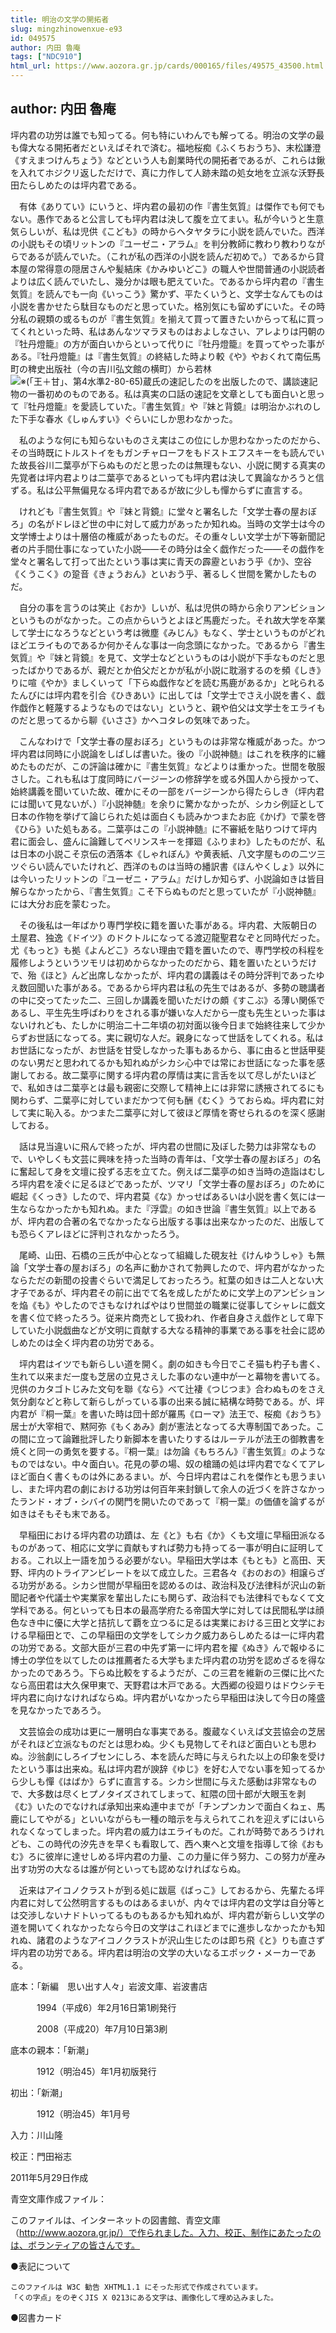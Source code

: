 ```yaml
---
title: 明治の文学の開拓者
slug: mingzhinowenxue-e93
id: 049575
author: 内田 魯庵
tags: ["NDC910"]
html_url: https://www.aozora.gr.jp/cards/000165/files/49575_43500.html
---
```


## author: 内田 魯庵

坪内君の功労は誰でも知ってる。何も特にいわんでも解ってる。明治の文学の最も偉大なる開拓者だといえばそれで済む。福地桜痴《ふくちおうち》、末松謙澄《すえまつけんちょう》などという人も創業時代の開拓者であるが、これらは鍬を入れてホジクリ返しただけで、真に力作して人跡未踏の処女地を立派な沃野長田たらしめたのは坪内君である。

　有体《ありてい》にいうと、坪内君の最初の作『書生気質』は傑作でも何でもない。愚作であると公言しても坪内君は決して腹を立てまい。私が今いうと生意気らしいが、私は児供《こども》の時からヘタヤタラに小説を読んでいた。西洋の小説もその頃リットンの『ユーゼニ・アラム』を判分教師に教わり教わりながらであるが読んでいた。（これが私の西洋の小説を読んだ初めで。）であるから貸本屋の常得意の隠居さんや髪結床《かみゆいどこ》の職人や世間普通の小説読者よりは広く読んでいたし、幾分かは眼も肥えていた。であるから坪内君の『書生気質』を読んでも一向《いっこう》驚かず、平たくいうと、文学士なんてものは小説を書かせたら駄目なものだと思っていた。格別気にも留めずにいた。その時分私の親類の或るものが『書生気質』を揃えて買って置きたいからって私に買ってくれといった時、私はあんなツマラヌものはおよしなさい、アレよりは円朝の『牡丹燈籠』の方が面白いからといって代りに『牡丹燈籠』を買ってやった事がある。『牡丹燈籠』は『書生気質』の終結した時より較《や》やおくれて南伝馬町の稗史出版社（今の吉川弘文館の横町）から若林![※(「王＋甘」、第4水準2-80-65)](https://www.aozora.gr.jp/cards/000165/files/../../../gaiji/2-80/2-80-65.png)蔵氏の速記したのを出版したので、講談速記物の一番初めのものである。私は真実の口話の速記を文章としても面白いと思って『牡丹燈籠』を愛読していた。『書生気質』や『妹と背鏡』は明治かぶれのした下手な春水《しゅんすい》ぐらいにしか思わなかった。

　私のような何にも知らないものさえ実はこの位にしか思わなかったのだから、その当時既にトルストイをもガンチャローフをもドストエフスキーをも読んでいた故長谷川二葉亭が下らぬものだと思ったのは無理もない、小説に関する真実の先覚者は坪内君よりは二葉亭であるといっても坪内君は決して異論なかろうと信ずる。私は公平無偏見なる坪内君であるが故に少しも憚からずに直言する。

　けれども『書生気質』や『妹と背鏡』に堂々と署名した「文学士春の屋おぼろ」の名がドレほど世の中に対して威力があったか知れぬ。当時の文学士は今の文学博士よりは十層倍の権威があったものだ。その重々しい文学士が下等新聞記者の片手間仕事になっていた小説――その時分は全く戯作だった――その戯作を堂々と署名して打って出たという事は実に青天の霹靂といおう乎《か》、空谷《くうこく》の跫音《きょうおん》といおう乎、著るしく世間を驚かしたものだ。

　自分の事を言うのは笑止《おか》しいが、私は児供の時から余りアンビションというものがなかった。この点からいうとよほど馬鹿だった。それ故大学を卒業して学士になろうなどという考は微塵《みじん》もなく、学士というものがどれほどエライものであるか何かそんな事は一向念頭になかった。であるから『書生気質』や『妹と背鏡』を見て、文学士などというものは小説が下手なものだと思ったばかりであるが、親だとか伯父だとかが私が小説に耽溺するのを頻《しき》りに喧《やか》ましくいって「下らぬ戯作などを読む馬鹿があるか」と叱られるたんびには坪内君を引合《ひきあい》に出しては「文学士でさえ小説を書く、戯作戯作と軽蔑するようなものではない」というと、親や伯父は文学士をエライものだと思ってるから聊《いささ》かヘコタレの気味であった。

　こんなわけで「文学士春の屋おぼろ」というものは非常な権威があった。かつ坪内君は同時に小説論をしばしば書いた。後の『小説神髄』はこれを秩序的に纏めたものだが、この評論は確かに『書生気質』などよりは重かった。世間を敬服さした。これも私は丁度同時にバージーンの修辞学を或る外国人から授かって、始終講義を聞いていた故、確かにその一部をバージーンから得たらしき（坪内君には聞いて見ないが、）『小説神髄』を余りに驚かなかったが、シカシ例証として日本の作物を挙げて論じられた処は面白くも読みかつまたお庇《かげ》で蒙を啓《ひら》いた処もある。二葉亭はこの『小説神髄』に不審紙を貼りつけて坪内君に面会し、盛んに論難してベリンスキーを揮廻《ふりまわ》したものだが、私は日本の小説こそ京伝の洒落本《しゃれぼん》や黄表紙、八文字屋ものの二ツ三ツぐらい読んでいたけれど、西洋のものは当時の繙訳書《ほんやくしょ》以外には今いったリットンの『ユーゼニ・アラム』だけしか知らず、小説論如きは皆目解らなかったから、『書生気質』こそ下らぬものだと思っていたが『小説神髄』には大分お庇を蒙むった。

　その後私は一年ばかり専門学校に籍を置いた事がある。坪内君、大阪朝日の土屋君、独逸《ドイツ》のドクトルになってる渡辺龍聖君なぞと同時代だった。尤《もっと》も拠《よんどこ》ろない理由で籍を置いたので、専門学校の科程を履修しようというツモリは初めからなかったのだから、籍を置いたというだけで、殆《ほと》んど出席しなかったが、坪内君の講義はその時分評判であったゆえ数回聞いた事がある。であるから坪内君は私の先生ではあるが、多勢の聴講者の中に交ってたッた二、三回しか講義を聞いただけの頗《すこぶ》る薄い関係であるし、平生先生呼ばわりをされる事が嫌いな人だから一度も先生といった事はないけれども、たしかに明治二十二年頃の初対面以後今日まで始終往来して少からずお世話になってる。実に親切な人だ。親身になって世話をしてくれる。私はお世話になったが、お世話を甘受しなかった事もあるから、事に由ると世話甲斐のない男だと思われてるかも知れぬがシカシ心中では常にお世話になった事を感謝しておる。故二葉亭に関する坪内君の厚情は実に言舌を以て尽しがたいほどで、私如きは二葉亭とは最も親密に交際して精神上には非常に誘掖されてるにも関わらず、二葉亭に対していまだかつて何も酬《むく》うておらぬ。坪内君に対して実に恥入る。かつまた二葉亭に対して彼ほど厚情を寄せられるのを深く感謝しておる。

　話は見当違いに飛んで終ったが、坪内君の世間に及ぼした勢力は非常なもので、いやしくも文芸に興味を持った当時の青年は、「文学士春の屋おぼろ」の名に奮起して身を文壇に投ずる志を立てた。例えば二葉亭の如き当時の造詣はむしろ坪内君を凌ぐに足るほどであったが、ツマリ「文学士春の屋おぼろ」のために崛起《くっき》したので、坪内君莫《な》かっせばあるいは小説を書く気には一生ならなかったかも知れぬ。また『浮雲』の如き世論『書生気質』以上であるが、坪内君の合著の名でなかったなら出版する事は出来なかったのだ、出版しても恐らくアレほどに評判されなかったろう。

　尾崎、山田、石橋の三氏が中心となって組織した硯友社《けんゆうしゃ》も無論「文学士春の屋おぼろ」の名声に動かされて勃興したので、坪内君がなかったならただの新聞の投書ぐらいで満足しておったろう。紅葉の如きは二人とない大才子であるが、坪内君その前に出でて名を成したがために文学上のアンビションを焔《も》やしたのでさもなければやはり世間並の職業に従事してシャレに戯文を書く位で終ったろう。従来片商売として扱われ、作者自身さえ戯作として卑下していた小説戯曲などが文明に貢献する大なる精神的事業である事を社会に認めしめたのは全く坪内君の功労である。

　坪内君はイツでも新らしい道を開く。劇の如きも今日でこそ猫も杓子も書く、生れて以来まだ一度も芝居の立見さえした事のない連中が一と幕物を書いてる。児供のカタゴトじみた文句を聯《なら》べて辻褄《つじつま》合わぬものをさえ気分劇などと称して新らしがっている事の出来る誠に結構な時勢である。が、坪内君が『桐一葉』を書いた時は団十郎が羅馬《ローマ》法王で、桜痴《おうち》居士が大宰相で、黙阿弥《もくあみ》劇が憲法となってる大専制国であった。この間に立って論難批評したり新脚本を書いたりするはルーテルが法王の御教書を焼くと同一の勇気を要する。『桐一葉』は勿論《もちろん》『書生気質』のようなものではない。中々面白い。花見の夢の場、奴の槍踊の処は坪内君でなくてアレほど面白く書くものは外にあるまい。が、今日坪内君はこれを傑作とも思うまいし、また坪内君の劇における功労は何百年来封鎖して余人の近づくを許さなかったランド・オブ・シバイの関門を開いたのであって『桐一葉』の価値を論ずるが如きはそもそも末である。

　早稲田における坪内君の功蹟は、左《と》も右《か》くも文壇に早稲田派なるものがあって、相応に文学に貢献もすれば勢力も持ってる一事が明白に証明しておる。これ以上一語を加うる必要がない。早稲田大学は本《もとも》と高田、天野、坪内のトライアンビレートを以て成立した。三君各々《おのおの》相譲らざる功労がある。シカシ世間が早稲田を認めるのは、政治科及び法律科が沢山の新聞記者や代議士や実業家を輩出したにも関らず、政治科でも法律科でもなくて文学科である。何といっても日本の最高学府たる帝国大学に対しては民間私学は顔色なき中に優に大学と拮抗して覇を立つるに足るは実業における三田と文学における早稲田とで、この早稲田の文学をしてシカク威力あらしめたるは一に坪内君の功労である。文部大臣が三君の中先ず第一に坪内君を擢《ぬき》んで報ゆるに博士の学位を以てしたのは推薦者たる大学もまた坪内君の功労を認めざるを得なかったのであろう。下らぬ比較をするようだが、この三君を維新の三傑に比べたなら高田君は大久保甲東で、天野君は木戸である。大西郷の役廻りはドウシテモ坪内君に向けなければならぬ。坪内君がいなかったら早稲田は決して今日の隆盛を見なかったであろう。

　文芸協会の成功は更に一層明白な事実である。腹蔵なくいえば文芸協会の芝居がそれほど立派なものだとは思わぬ。少くも見物してそれほど面白いとも思わぬ。沙翁劇にしろイブセンにしろ、本を読んだ時に与えられた以上の印象を受けたという事は出来ぬ。私は坪内君が諛辞《ゆじ》を好む人でない事を知ってるから少しも憚《はばか》らずに直言する。シカシ世間に与えた感動は非常なもので、大多数は尽くヒプノタイズされてしまって、紅隈の団十郎が大眼玉を剥《む》いたのでなければ承知出来ぬ連中までが「チンプンカンで面白くねェ、馬鹿にしてやがる」といいながらも一種の暗示を与えられてこれを迎えずにはいられなくなってしまった。坪内君の威力はエライものだ。これが時勢であろうけれども、この時代の汐先きを早くも看取して、西へ東へと文壇を指導して徐《おもむ》ろに彼岸に達せしめる坪内君の力量、この力量に伴う努力、この努力が産み出す功労の大なるは誰が何といっても認めなければならぬ。

　近来はアイコノクラストが到る処に跋扈《ばっこ》しておるから、先輩たる坪内君に対して公然明言するものはあるまいが、内々では坪内君の文学は自分等とは交渉しないナドトいってるものもあるかも知れぬが、坪内君が新らしい文学の道を開いてくれなかったなら今日の文学はこれほどまでに進歩しなかったかも知れぬ、諸君のようなアイコノクラストが沢山生じたのは即ち飛《と》りも直さず坪内君の功労である。坪内君は明治の文学の大いなるエポック・メーカーである。













底本：「新編　思い出す人々」岩波文庫、岩波書店

　　　1994（平成6）年2月16日第1刷発行

　　　2008（平成20）年7月10日第3刷

底本の親本：「新潮」

　　　1912（明治45）年1月初版発行

初出：「新潮」

　　　1912（明治45）年1月号

入力：川山隆

校正：門田裕志

2011年5月29日作成

青空文庫作成ファイル：

このファイルは、インターネットの図書館、青空文庫（http://www.aozora.gr.jp/）で作られました。入力、校正、制作にあたったのは、ボランティアの皆さんです。











●表記について


	このファイルは W3C 勧告 XHTML1.1 にそった形式で作成されています。
	「くの字点」をのぞくJIS X 0213にある文字は、画像化して埋め込みました。







●図書カード